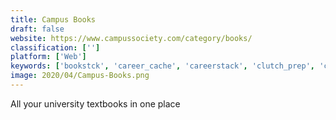 ```yaml
---
title: Campus Books
draft: false 
website: https://www.campussociety.com/category/books/
classification: ['']
platform: ['Web']
keywords: ['bookstck', 'career_cache', 'careerstack', 'clutch_prep', 'collaborative_markdown_editor', 'four_hour_book_club', 'google_classroom', 'homeroom', 'learn_forward', 'lix', 'notable_pdf', 'peergrade', 'plickers', 'shooq', 'the_college_collaboration_guide', 'the_earth', 'toptrendbooks', 'transtutors', 'yc_startup_class']
image: 2020/04/Campus-Books.png
---
```

All your university textbooks in one place